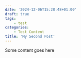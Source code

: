 ```yaml
---
date: '2024-12-06T15:28:48+01:00'
draft: true
tags:
    - test
categories:
    - Test Content
title: 'My Second Post'
---
```


Some content goes here
